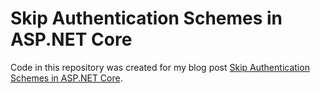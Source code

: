 # Skip Authentication Schemes in ASP.NET Core

Code in this repository was created for my blog post [Skip Authentication Schemes in ASP.NET Core](https://www.seeleycoder.com/blog/skip-authentication-schemes-in-aspnetcore).

